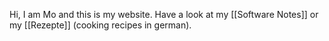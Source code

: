 Hi, I am Mo and this is my website. 
Have a look at my [[Software Notes]] or my [[Rezepte]] (cooking recipes in german).
